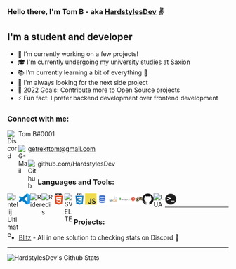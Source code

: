 ### Hello there, I'm Tom B - aka [HardstylesDev](https://github.com/hardstylesdev) ✌

## I'm a student and developer
- 🔭 I’m currently working on a few projects!
- 🎓 I'm currently undergoing my university studies at [Saxion](https://saxion.nl)
- 📚 I’m currently learning a bit of everything 🤣
- 🎯 I'm always looking for the next side project
- 🥅 2022 Goals: Contribute more to Open Source projects
- ⚡ Fun fact: I prefer backend development over frontend development

### Connect with me:

<img align="left" alt="Discord" width="25px" src="https://www.freepnglogos.com/uploads/discord-logo-png/concours-discord-cartes-voeux-fortnite-france-6.png" /> Tom B#0001<br>
<br>
<img align="left" alt="G-Mail" width="22px" src="https://upload.wikimedia.org/wikipedia/commons/4/4e/Gmail_Icon.png"/> getrekttom@gmail.com<br>
<br>
<img align="left" alt="Github" width="22px" src="https://assets.ifttt.com/images/channels/2107379463/icons/monochrome_large.png" /> github.com/HardstylesDev


### Languages and Tools:
[<img align="left" alt="Intellij Ultimate" width="26px" src="https://upload.wikimedia.org/wikipedia/commons/thumb/9/9c/IntelliJ_IDEA_Icon.svg/1200px-IntelliJ_IDEA_Icon.svg.png">][website]
[<img align="left" alt="Visual Studio Code" width="26px" src="https://raw.githubusercontent.com/github/explore/80688e429a7d4ef2fca1e82350fe8e3517d3494d/topics/visual-studio-code/visual-studio-code.png" />][website]
[<img align="left" alt="Rider" width="26px" src="https://upload.wikimedia.org/wikipedia/commons/thumb/6/6e/JetBrains_Rider_Icon.svg/1200px-JetBrains_Rider_Icon.svg.png" />][website]
[<img align="left" alt="Redis" width="26px" src="https://cdn4.iconfinder.com/data/icons/redis-2/1451/Untitled-2-512.png" />][website]
[<img align="left" alt="HTML5" width="26px" src="https://raw.githubusercontent.com/github/explore/80688e429a7d4ef2fca1e82350fe8e3517d3494d/topics/html/html.png" />][website]
[<img align="left" alt="SVELTE" width="21px" src="https://upload.wikimedia.org/wikipedia/commons/thumb/1/1b/Svelte_Logo.svg/1200px-Svelte_Logo.svg.png" />][website]
[<img align="left" alt="CSS3" width="26px" src="https://raw.githubusercontent.com/github/explore/80688e429a7d4ef2fca1e82350fe8e3517d3494d/topics/css/css.png" />][website]
[<img align="left" alt="JavaScript" width="26px" src="https://raw.githubusercontent.com/github/explore/80688e429a7d4ef2fca1e82350fe8e3517d3494d/topics/javascript/javascript.png" />][website]
[<img align="left" alt="SQL" width="26px" src="https://raw.githubusercontent.com/github/explore/80688e429a7d4ef2fca1e82350fe8e3517d3494d/topics/sql/sql.png" />][website]
[<img align="left" alt="MySQL" width="26px" src="https://raw.githubusercontent.com/github/explore/80688e429a7d4ef2fca1e82350fe8e3517d3494d/topics/mysql/mysql.png" />][website]
[<img align="left" alt="MongoDB" width="26px" src="https://raw.githubusercontent.com/github/explore/80688e429a7d4ef2fca1e82350fe8e3517d3494d/topics/mongodb/mongodb.png" />][website]
[<img align="left" alt="Git" width="26px" src="https://raw.githubusercontent.com/github/explore/80688e429a7d4ef2fca1e82350fe8e3517d3494d/topics/git/git.png" />][website]
[<img align="left" alt="GitHub" width="26px" src="https://raw.githubusercontent.com/github/explore/78df643247d429f6cc873026c0622819ad797942/topics/github/github.png" />][website]
[<img align="left" alt="LUA" width="26px" src="https://luaforum.com/data/assets/logo/lua-logo-inverted.png" />][website]
[<img align="left" alt="HTML5" width="26px" src="https://raw.githubusercontent.com/github/explore/80688e429a7d4ef2fca1e82350fe8e3517d3494d/topics/terminal/terminal.png" />][website]
<br />

---

### Projects:
- [Blitz](https://theblitzbot.com) - All in one solution to checking stats on Discord 📢

---
<img align="left" alt="HardstylesDev's Github Stats" src="https://github-readme-stats.vercel.app/api?username=HardstylesDev&show_icons=true&hide_border=true" />

[website]: https://github.com/HardstylesDev
[gmail]: https://mail.google.com/mail/u/0/#inbox

